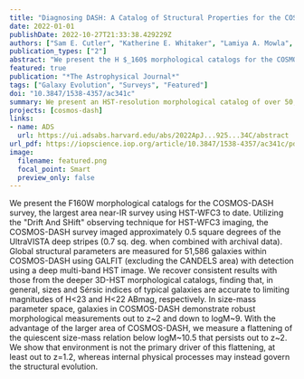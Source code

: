```yaml
---
title: "Diagnosing DASH: A Catalog of Structural Properties for the COSMOS-DASH Survey"
date: 2022-01-01
publishDate: 2022-10-27T21:33:38.429229Z
authors: ["Sam E. Cutler", "Katherine E. Whitaker", "Lamiya A. Mowla", "Gabriel B. Brammer", "Arjen van der Wel", "Danilo Marchesini", "Pieter G. van Dokkum", "Ivelina G. Momcheva", "Mimi Song", "Mohammad Akhshik", "Erica J. Nelson", "Rachel Bezanson", "Marijn Franx", "Mariska Kriek", "Daniel Lange-Vagle", "Joel Leja", "John W. MacKenty", "Adam Muzzin", "Heath Shipley"]
publication_types: ["2"]
abstract: "We present the H $_160$ morphological catalogs for the COSMOS-DASH survey, the largest area near-IR survey using HST-WFC3 to date. Utilizing the ``Drift And SHift'' observing technique for HST- WFC3 imaging, the COSMOS-DASH survey imaged approximately 0.5 deg$^2$ of the UltraVISTA deep stripes (0.7 deg$^2$, when combined with archival data). Global structural parameters are measured for 51,586 galaxies within COSMOS-DASH using GALFIT (excluding the CANDELS area) with detection using a deep multi- band HST image. We recover consistent results with those from the deeper 3D-HST morphological catalogs, finding that, in general, sizes and Sérsic indices of typical galaxies are accurate to limiting magnitudes of H $_160$ < 23 and H $_160$ < 22 ABmag, respectively. In size-mass parameter space, galaxies in COSMOS-DASH demonstrate robust morphological measurements out to z åisebox-0.5ex~ 2 and down to $mathrmlog(M_⋆ /M_ødot )∼ 9$ . With the advantage of the larger area of COSMOS-DASH, we measure a flattening of the quiescent size-mass relation below $mathrmlog(M_⋆ /M_ødot )∼ 10.5$ that persists out to z i̊sebox-0.5ex~ 2. We show that environment is not the primary driver of this flattening, at least out to z = 1.2, whereas internal physical processes may instead govern the structural evolution."
featured: true
publication: "*The Astrophysical Journal*"
tags: ["Galaxy Evolution", "Surveys", "Featured"]
doi: "10.3847/1538-4357/ac341c"
summary: We present an HST-resolution morphological catalog of over 50,000 galaxies in the COSMOS field utilizing the "Drift And SHift" (DASH) observing mode. We test the limits of DASH observations for determining morphologies of galaxies across a wide range of masses and redshifts.
projects: [cosmos-dash]
links:
- name: ADS
  url: https://ui.adsabs.harvard.edu/abs/2022ApJ...925...34C/abstract
url_pdf: https://iopscience.iop.org/article/10.3847/1538-4357/ac341c/pdf
image:
  filename: featured.png
  focal_point: Smart
  preview_only: false
---
```

We present the F160W morphological catalogs for the COSMOS-DASH survey, the largest area near-IR survey using HST-WFC3 to date. Utilizing the "Drift And SHift" observing technique for HST-WFC3 imaging, the COSMOS-DASH survey imaged approximately 0.5 square degrees of the UltraVISTA deep stripes (0.7 sq. deg. when combined with archival data). Global structural parameters are measured for 51,586 galaxies within COSMOS-DASH using GALFIT (excluding the CANDELS area) with detection using a deep multi-band HST image. We recover consistent results with those from the deeper 3D-HST morphological catalogs, finding that, in general, sizes and Sérsic indices of typical galaxies are accurate to limiting magnitudes of H<23 and H<22 ABmag, respectively. In size-mass parameter space, galaxies in COSMOS-DASH demonstrate robust morphological measurements out to z~2 and down to logM~9. With the advantage of the larger area of COSMOS-DASH, we measure a flattening of the quiescent size-mass relation below logM~10.5 that persists out to z~2.  We show that environment is not the primary driver of this flattening, at least out to z=1.2, whereas internal physical processes may instead govern the structural evolution.

